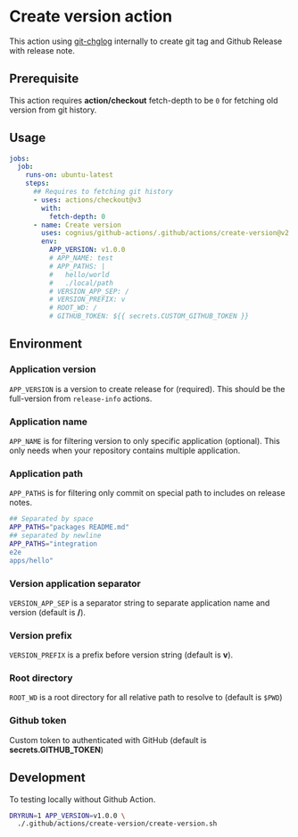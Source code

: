 # Create version action

This action using [git-chglog][git-chglog] internally to create git tag and Github Release with release note.

[git-chglog]: https://github.com/git-chglog/git-chglog

## Prerequisite

This action requires **action/checkout** fetch-depth to be `0`
for fetching old version from git history.

## Usage

```yaml
jobs:
  job:
    runs-on: ubuntu-latest
    steps:
      ## Requires to fetching git history
      - uses: actions/checkout@v3
        with:
          fetch-depth: 0
      - name: Create version
        uses: cognius/github-actions/.github/actions/create-version@v2
        env:
          APP_VERSION: v1.0.0
          # APP_NAME: test
          # APP_PATHS: |
          #   hello/world
          #   ./local/path
          # VERSION_APP_SEP: /
          # VERSION_PREFIX: v
          # ROOT_WD: /
          # GITHUB_TOKEN: ${{ secrets.CUSTOM_GITHUB_TOKEN }}
```

## Environment

### Application version

`APP_VERSION` is a version to create release for (required).
This should be the full-version from `release-info` actions.

### Application name

`APP_NAME` is for filtering version to only specific application (optional).
This only needs when your repository contains multiple application.

### Application path

`APP_PATHS` is for filtering only commit on special path to includes on release notes.

```bash
## Separated by space
APP_PATHS="packages README.md"
## separated by newline
APP_PATHS="integration
e2e
apps/hello"
```

### Version application separator

`VERSION_APP_SEP` is a separator string to
separate application name and version (default is **/**).

### Version prefix

`VERSION_PREFIX` is a prefix before version string (default is **v**).

### Root directory

`ROOT_WD` is a root directory for all relative path to resolve to (default is `$PWD`)

### Github token

Custom token to authenticated with GitHub (default is **secrets.GITHUB_TOKEN**)

## Development

To testing locally without Github Action.

```bash
DRYRUN=1 APP_VERSION=v1.0.0 \
  ./.github/actions/create-version/create-version.sh
```
